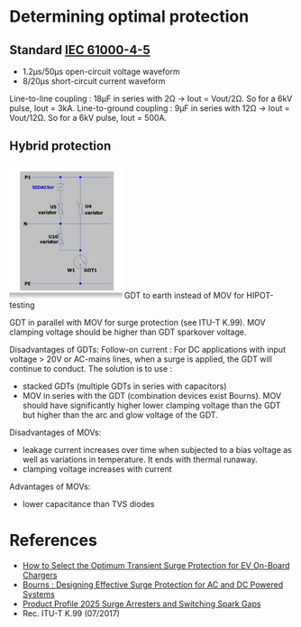 # Determining optimal protection
## Standard [IEC 61000-4-5](https://rtpcorp.com/wp-content/uploads/2021/04/IEC61000-4-5.pdf)
* 1.2µs/50µs open-circuit voltage waveform
* 8/20µs short-circuit current waveform

Line-to-line coupling : 18µF in series with 2Ω -> Iout = Vout/2Ω.  So for a 6kV pulse, Iout = 3kA.
Line-to-ground coupling : 9µF in series with 12Ω -> Iout = Vout/12Ω.  So for a 6kV pulse, Iout = 500A.

## Hybrid protection
<img src="./resources/gdt_to_earth.png" width="200"/>
GDT to earth instead of MOV for HIPOT-testing

GDT in parallel with MOV for surge protection (see ITU-T K.99).  MOV clamping voltage should be higher than GDT sparkover voltage.

Disadvantages of GDTs: 
Follow-on current : For DC applications with input voltage > 20V or AC-mains lines, when a surge is applied, the GDT will continue to conduct.  The solution is to use :
* stacked GDTs (multiple GDTs in series with capacitors)
* MOV in series with the GDT (combination devices exist Bourns).  MOV should have significantly higher lower clamping voltage than the GDT but higher than the arc and glow voltage of the GDT.

Disadvantages of MOVs:
* leakage current increases over time when subjected to a bias voltage as well as variations in temperature.  It ends with thermal runaway.
* clamping voltage increases with current

Advantages of MOVs:
* lower capacitance than TVS diodes

# References
* [How to Select the Optimum Transient Surge Protection for EV On-Board Chargers](https://m.littelfuse.com/media?resourcetype=application-notes&itemid=a12f2475-d207-4f54-a7d6-01c4d6eb435c&filename=how-to-select-the-optimum-transient-surge-protection-for-ev-on-board-chargers-application-note)
* [Bourns : Designing Effective Surge Protection for AC and DC Powered Systems](https://www.bourns.com/docs/technical-documents/technical-library/isomov/application-notes/Surge_Protection_for_AC_and_DC_Powered_Systems_appnote.pdf)
* [Product Profile 2025 Surge Arresters and Switching Spark Gaps](https://www.tdk-electronics.tdk.com/download/174146/2f5abeca101a09c264a07fd6ede44414/surge-arresters-pp.pdf)
* Rec. ITU-T K.99 (07/2017)